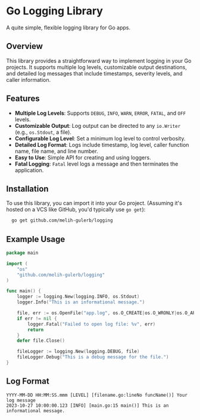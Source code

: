 # Go Logging Library

A quite simple, flexible logging library for Go apps.

## Overview

This library provides a straightforward way to implement logging in your Go projects. It supports multiple log levels, customizable output destinations, and detailed log messages that include timestamps, severity levels, and caller information.

## Features

*   **Multiple Log Levels**: Supports `DEBUG`, `INFO`, `WARN`, `ERROR`, `FATAL`, and `OFF` levels.
*   **Customizable Output**: Log output can be directed to any `io.Writer` (e.g., `os.Stdout`, a file).
*   **Configurable Log Level**: Set a minimum log level to control verbosity.
*   **Detailed Log Format**: Logs include timestamp, log level, caller function name, file name, and line number.
*   **Easy to Use**: Simple API for creating and using loggers.
*   **Fatal Logging**: `Fatal` level logs a message and then terminates the application.

## Installation

To use this library, you can import it into your Go project. (Assuming it's hosted on a VCS like GitHub, you'd typically use `go get`):

```sh
  go get github.com/melih-gulerb/logging
```

## Example Usage

```go
package main

import (
	"os"
	"github.com/melih-gulerb/logging"
)

func main() {
	logger := logging.New(logging.INFO, os.Stdout)
	logger.Info("This is an informational message.")

	file, err := os.OpenFile("app.log", os.O_CREATE|os.O_WRONLY|os.O_APPEND, 0666)
	if err != nil {
		logger.Fatal("Failed to open log file: %v", err)
		return
	}
	defer file.Close()

	fileLogger := logging.New(logging.DEBUG, file)
	fileLogger.Debug("This is a debug message for the file.")
}
```

## Log Format

```
YYYY-MM-DD HH:MM:SS.mmm [LEVEL] [filename.go:lineNo funcName()] Your log message
2023-10-27 10:00:00.123 [INFO] [main.go:15 main()] This is an informational message.
```
